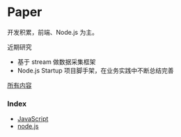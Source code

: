 # Paper

开发积累，前端、Node.js 为主。

近期研究
- 基于 stream 做数据采集框架
- Node.js Startup 项目脚手架，在业务实践中不断总结完善

[所有内容](https://github.com/tvrcgo/paper/issues)

### Index
- [JavaScript](https://github.com/tvrcgo/paper/labels/JavaScript)
- [node.js](https://github.com/tvrcgo/paper/labels/node.js)
